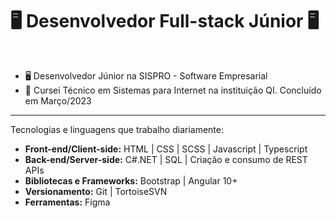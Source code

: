 <h1>🖥️ Desenvolvedor Full-stack Júnior 🖥️</h1>
<br>
<ul>
  <li>🖥️ Desenvolvedor Júnior na SISPRO - Software Empresarial</li>
  <li>📓  Cursei Técnico em Sistemas para Internet na instituição QI. Concluído em Março/2023</li>
</ul>

<hr>

<p>Tecnologias e linguagens que trabalho diariamente:</p>
  <ul>
    <li> <b>Front-end/Client-side:</b> HTML | CSS | SCSS | Javascript | Typescript </li>
    <li> <b>Back-end/Server-side:</b> C#.NET | SQL | Criação e consumo de REST APIs </li>
    <li> <b>Bibliotecas e Frameworks:</b> Bootstrap | Angular 10+ </li>
    <li> <b>Versionamento:</b> Git | TortoiseSVN </li>
    <li> <b>Ferramentas:</b> Figma </li>
  </ul>
<br>

